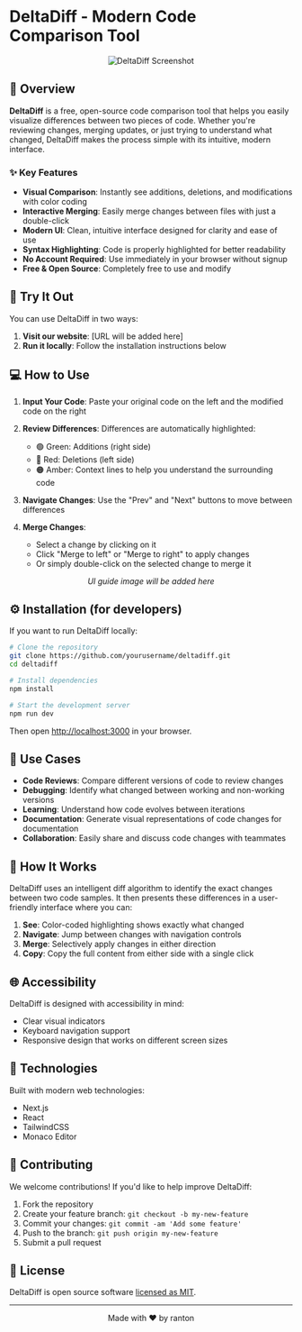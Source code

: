 
# DeltaDiff - Modern Code Comparison Tool

<p align="center">
  <img src="https://i.gyazo.com/296b51a6e23495f5530d25694f10edb6.png" alt="DeltaDiff Screenshot">

</p>

## 🌟 Overview

**DeltaDiff** is a free, open-source code comparison tool that helps you easily visualize differences between two pieces of code. Whether you're reviewing changes, merging updates, or just trying to understand what changed, DeltaDiff makes the process simple with its intuitive, modern interface.

### ✨ Key Features

- **Visual Comparison**: Instantly see additions, deletions, and modifications with color coding
- **Interactive Merging**: Easily merge changes between files with just a double-click
- **Modern UI**: Clean, intuitive interface designed for clarity and ease of use
- **Syntax Highlighting**: Code is properly highlighted for better readability
- **No Account Required**: Use immediately in your browser without signup
- **Free & Open Source**: Completely free to use and modify

## 🚀 Try It Out

You can use DeltaDiff in two ways:

1. **Visit our website**: [URL will be added here]
2. **Run it locally**: Follow the installation instructions below

## 💻 How to Use

1. **Input Your Code**: Paste your original code on the left and the modified code on the right
2. **Review Differences**: Differences are automatically highlighted:
   - 🟢 Green: Additions (right side)
   - 🔴 Red: Deletions (left side)
   - 🟠 Amber: Context lines to help you understand the surrounding code

3. **Navigate Changes**: Use the "Prev" and "Next" buttons to move between differences
4. **Merge Changes**: 
   - Select a change by clicking on it
   - Click "Merge to left" or "Merge to right" to apply changes
   - Or simply double-click on the selected change to merge it

<p align="center">
  <!-- User will add UI guide image here -->
  <em>UI guide image will be added here</em>
</p>

## ⚙️ Installation (for developers)

If you want to run DeltaDiff locally:

```bash
# Clone the repository
git clone https://github.com/yourusername/deltadiff.git
cd deltadiff

# Install dependencies
npm install

# Start the development server
npm run dev
```

Then open [http://localhost:3000](http://localhost:3000) in your browser.

## 🧩 Use Cases

- **Code Reviews**: Compare different versions of code to review changes
- **Debugging**: Identify what changed between working and non-working versions
- **Learning**: Understand how code evolves between iterations
- **Documentation**: Generate visual representations of code changes for documentation
- **Collaboration**: Easily share and discuss code changes with teammates

## 🤔 How It Works

DeltaDiff uses an intelligent diff algorithm to identify the exact changes between two code samples. It then presents these differences in a user-friendly interface where you can:

1. **See**: Color-coded highlighting shows exactly what changed
2. **Navigate**: Jump between changes with navigation controls
3. **Merge**: Selectively apply changes in either direction
4. **Copy**: Copy the full content from either side with a single click

## 🌐 Accessibility

DeltaDiff is designed with accessibility in mind:
- Clear visual indicators
- Keyboard navigation support
- Responsive design that works on different screen sizes

## 🔧 Technologies

Built with modern web technologies:
- Next.js
- React
- TailwindCSS
- Monaco Editor

## 🤝 Contributing

We welcome contributions! If you'd like to help improve DeltaDiff:

1. Fork the repository
2. Create your feature branch: `git checkout -b my-new-feature`
3. Commit your changes: `git commit -am 'Add some feature'`
4. Push to the branch: `git push origin my-new-feature`
5. Submit a pull request

## 📄 License

DeltaDiff is open source software [licensed as MIT](LICENSE).


---

<p align="center">
  Made with ❤️ by ranton
</p>
